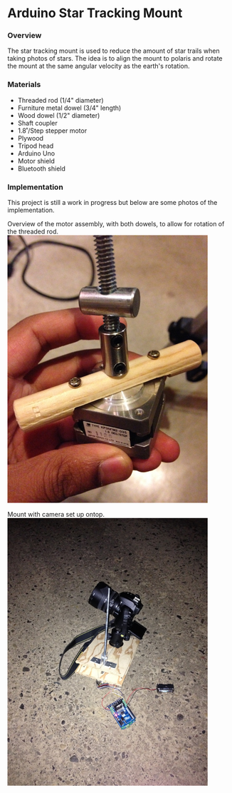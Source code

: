 # Arduino Star Tracking Mount
### Overview
The star tracking mount is used to reduce the amount of star trails when taking photos of stars. The idea is to align the mount to polaris and rotate the mount at the same angular velocity as the earth's rotation.

### Materials
- Threaded rod (1/4" diameter)
- Furniture metal dowel (3/4" length)
- Wood dowel (1/2" diameter)
- Shaft coupler
- 1.8˚/Step stepper motor
- Plywood
- Tripod head
- Arduino Uno
- Motor shield
- Bluetooth shield

### Implementation
This project is still a work in progress but below are some photos of the implementation.

Overview of the motor assembly, with both dowels, to allow for rotation of the threaded rod.
<img src="https://github.com/nkanetka/Star-Tracking-Mount/blob/master/Images/thumb_IMG_0181_1024.jpg" width="450px" height="600px" />

Mount with camera set up ontop.
<img src="https://github.com/nkanetka/Star-Tracking-Mount/blob/master/Images/thumb_IMG_0197_1024.jpg" width="450px" height="600px" />